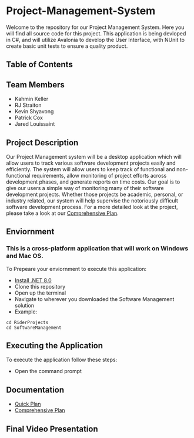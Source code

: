 # Project-Management-System
Welcome to the repository for our Project Management System. Here you will find all source code for this project. This application is being devloped in C#, and will utilize
Avalonia to develop the User Interface, with NUnit to create basic unit tests to ensure a quality product. 

## Table of Contents

## Team Members
- Kahmin Keller
- RJ Straiton
- Kevin Shyavong
- Patrick Cox
- Jared Louissaint

## Project Description
Our Project Management system will be a desktop application which will allow users to track various software development projects easily and efficiently. The system will allow users to keep track of 
functional and non-functional requirements, allow monitoring of project efforts across development phases, and generate reports on time costs. Our goal is to give our users a simple way of monitoring 
many of their software development projects. Whether those projects be academic, personal, or industry related, our system will help supervise the notoriously difficult software development process. 
For a more detailed look at the project, please take a look at our [Comprehensive Plan](./documentation/ComprehensivePlan.pdf). 

## Enviornment
### This is a cross-platform application that will work on Windows and Mac OS. 

To Prepeare your enviornment to execute this application:
- [Install .NET 8.0](https://dotnet.microsoft.com/en-us/download)
- Clone this repository
- Open up the terminal
- Navigate to wherever you downloaded the Software Management solution
- Example:
```
cd RiderProjects
cd SoftwareManagement
```

## Executing the Application
To execute the application follow these steps:
- Open the command prompt

## Documentation
- [Quick Plan](./Documents/QuickPlan.pdf)
- [Comprehensive Plan](./Documents/ComprehensivePlan.pdf)

## Final Video Presentation

